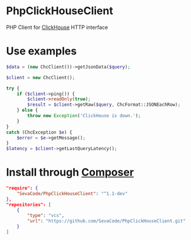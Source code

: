 # PhpClickHouseClient
PHP Client for [ClickHouse](https://github.com/yandex/ClickHouse) HTTP interface

# Use examples
````php
$data = (new ChcClient())->getJsonData($query);
````

````php
$client = new ChcClient();

try {
    if ($client->ping()) {
        $client->readOnly(true);
        $result = $client->getRaw($query, ChcFormat::JSONEachRow);
    } else {
        throw new Exception('ClickHouse is down.');
    }
}
catch (ChcException $e) {
    $error = $e->getMessage();
}
$latency = $client->getLastQueryLatency();
````

# Install through [Composer](https://getcomposer.org/)
````json
"require": {
    "SevaCode/PhpClickHouseClient": "^1.1-dev"
},
"repositories": [
    {
        "type": "vcs",
        "url": "https://github.com/SevaCode/PhpClickHouseClient.git"
    }
]
````